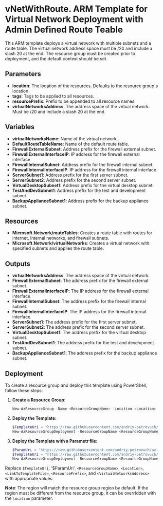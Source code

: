 # vNetWithRoute. ARM Template for Virtual Network Deployment with Admin Defined Route Teable 

This ARM template deploys a virtual network with multiple subnets and a route table. The virtual network address space must be /20 and include a slash 20 at the end. The resource group must be created prior to deployment, and the default context should be set.

## Parameters

- **location**: The location of the resources. Defaults to the resource group's location.
- **tags**: Tags to be applied to all resources.
- **resourcePrefix**: Prefix to be appended to all resource names.
- **virtualNetworksAddress**: The address space of the virtual network. Must be /20 and include a slash 20 at the end.

## Variables

- **virtualNetworksName**: Name of the virtual network.
- **DefaultRouteTableName**: Name of the default route table.
- **FirewallExternalSubnet**: Address prefix for the firewall external subnet.
- **FirewallExternalInterfaceIP**: IP address for the firewall external interface.
- **FirewallInternalSubnet**: Address prefix for the firewall internal subnet.
- **FirewallInternalInterfaceIP**: IP address for the firewall internal interface.
- **ServerSubnet1**: Address prefix for the first server subnet.
- **ServerSubnet2**: Address prefix for the second server subnet.
- **VirtualDesktopSubnet1**: Address prefix for the virtual desktop subnet.
- **TestAndDevSubnet1**: Address prefix for the test and development subnet.
- **BackupApplianceSubnet1**: Address prefix for the backup appliance subnet.

## Resources

- **Microsoft.Network/routeTables**: Creates a route table with routes for internet, internal networks, and firewall subnets.
- **Microsoft.Network/virtualNetworks**: Creates a virtual network with specified subnets and applies the route table.

## Outputs

- **virtualNetworksAddress**: The address space of the virtual network.
- **FirewallExternalSubnet**: The address prefix for the firewall external subnet.
- **FirewallExternalInterfaceIP**: The IP address for the firewall external interface.
- **FirewallInternalSubnet**: The address prefix for the firewall internal subnet.
- **FirewallInternalInterfaceIP**: The IP address for the firewall internal interface.
- **ServerSubnet1**: The address prefix for the first server subnet.
- **ServerSubnet2**: The address prefix for the second server subnet.
- **VirtualDesktopSubnet1**: The address prefix for the virtual desktop subnet.
- **TestAndDevSubnet1**: The address prefix for the test and development subnet.
- **BackupApplianceSubnet1**: The address prefix for the backup appliance subnet.

## Deployment

To create a resource group and deploy this template using PowerShell, follow these steps:

1. **Create a Resource Group**:
    ```powershell
    New-AzResourceGroup -Name <ResourceGroupName> -Location <Location>
    ```

2. **Deploy the Template**:
    ```powershell
    $TemplateUri = "https://raw.githubusercontent.com/andriy-petrovuch/az-template-public/main/vNetWithRoute/template.json" 
    New-AzResourceGroupDeployment -ResourceGroupName <ResourceGroupName> -TemplateUri $TemplateUri
    ```
3. **Deploy the Template with a Parametr file**:
    ```powershell
    $ParamUri = "https://raw.githubusercontent.com/andriy-petrovuch/az-template-public/main/vNetWithRoute/parameters.json"
    $TemplateUri = "https://raw.githubusercontent.com/andriy-petrovuch/az-template-public/main/vNetWithRoute/template.json" 
    New-AzResourceGroupDeployment -ResourceGroupName <ResourceGroupName> -TemplateUri $TemplateUri -TemplateParameterUri $ParamUri
    ```

Replace `$TemplateUri`, '$ParamUri', `<ResourceGroupName>`, `<Location>`, `<LinkToTemplateFile>`, `<ResourcePrefix>`, and `<VirtualNetworksAddress>` with appropriate values.

**Note**: The region will match the resource group region by default. If the region must be different from the resource group, it can be overridden with the `location` parameter.
